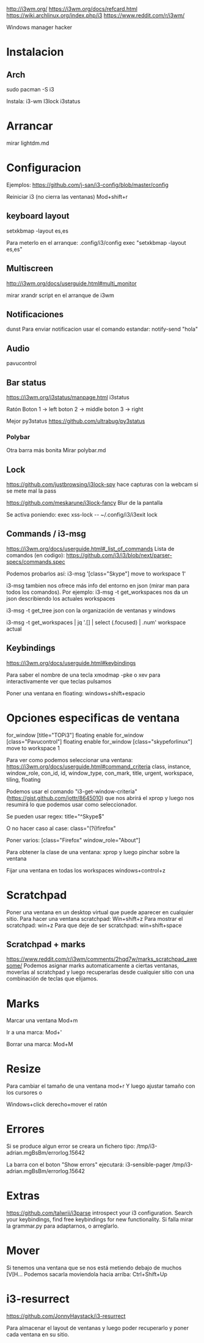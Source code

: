 http://i3wm.org/
https://i3wm.org/docs/refcard.html
https://wiki.archlinux.org/index.php/i3
https://www.reddit.com/r/i3wm/

Windows manager hacker

# Instalacion
## Arch
sudo pacman -S i3

Instala:
i3-wm
I3lock
i3status

# Arrancar

mirar lightdm.md


# Configuracion
Ejemplos:
https://github.com/j-san/i3-config/blob/master/config

Reiniciar i3 (no cierra las ventanas)
Mod+shift+r


## keyboard layout
setxkbmap -layout es,es

Para meterlo en el arranque:
.config/i3/config
exec "setxkbmap -layout es,es"


## Multiscreen
http://i3wm.org/docs/userguide.html#multi_monitor

mirar xrandr
script en el arranque de i3wm


## Notificaciones
dunst
Para enviar notificacion usar el comando estandar:
notify-send "hola"


## Audio
pavucontrol


## Bar status
https://i3wm.org/i3status/manpage.html
i3status

Ratón
Boton 1 -> left
boton 2 -> middle
boton 3 -> right

Mejor py3status
https://github.com/ultrabug/py3status



### Polybar
Otra barra más bonita
Mirar polybar.md



## Lock
https://github.com/justbrowsing/i3lock-spy
hace capturas con la webcam si se mete mal la pass

https://github.com/meskarune/i3lock-fancy
Blur de la pantalla

Se activa poniendo:
exec xss-lock -- ~/.config/i3/i3exit lock



## Commands / i3-msg
https://i3wm.org/docs/userguide.html#_list_of_commands
Lista de comandos (en codigo): https://github.com/i3/i3/blob/next/parser-specs/commands.spec

Podemos probarlos así:
i3-msg '[class="Skype"] move to workspace 1'

i3-msg tambien nos ofrece más info del entorno en json (mirar man para todos los comandos).
Por ejemplo:
i3-msg -t get_workspaces
  nos da un json describiendo los actuales workspaces


i3-msg -t get_tree
  json con la organización de ventanas y windows

i3-msg -t get_workspaces | jq '.[] | select (.focused) | .num'
  workspace actual



## Keybindings
https://i3wm.org/docs/userguide.html#keybindings

Para saber el nombre de una tecla
xmodmap -pke
o
xev
  para interactivamente ver que teclas pulsamos


Poner una ventana en floating:
windows+shift+espacio


# Opciones especificas de ventana
for_window [title="TOPi3"] floating enable
for_window [class="Pavucontrol"] floating enable
for_window [class="skypeforlinux"] move to workspace 1

Para ver como podemos seleccionar una ventana:
https://i3wm.org/docs/userguide.html#command_criteria
class, instance, window_role, con_id, id, window_type, con_mark, title, urgent, workspace, tiling, floating

Podemos usar el comando "i3-get-window-criteria" (https://gist.github.com/jottr/8645010) que nos abrirá el xprop y luego nos resumirá lo que podemos usar como seleccionador.

Se pueden usar regex:
title="^Skype$"

O no hacer caso al case:
class="(?i)firefox"

Poner varios:
[class="Firefox" window_role="About"]

Para obtener la clase de una ventana:
xprop y luego pinchar sobre la ventana

Fijar una ventana en todas los workspaces
windows+control+z



# Scratchpad
Poner una ventana en un desktop virtual que puede aparecer en cualquier sitio.
Para hacer una ventana scratchpad: Win+shift+z
Para mostrar el scratchpad: win+z
Para que deje de ser scratchpad: win+shift+space

## Scratchpad + marks
https://www.reddit.com/r/i3wm/comments/2hqd7w/marks_scratchpad_awesome/
Podemos asignar marks automaticamente a ciertas ventanas, moverlas al scratchpad y luego recuperarlas desde cualquier sitio con una combinación de teclas que elijamos.


# Marks
Marcar una ventana
Mod+m

Ir a una marca:
Mod+'

Borrar una marca:
Mod+M



# Resize
Para cambiar el tamaño de una ventana
mod+r
Y luego ajustar tamaño con los cursores
o

Windows+click derecho+mover el ratón


# Errores
Si se produce algun error se creara un fichero tipo: /tmp/i3-adrian.mgBsBm/errorlog.15642

La barra con el boton "Show errors" ejecutará:
i3-sensible-pager /tmp/i3-adrian.mgBsBm/errorlog.15642



# Extras
https://github.com/talwrii/i3parse
introspect your i3 configuration. Search your keybindings, find free keybindings for new functionality.
Si falla mirar la grammar.py para adaptarnos, o arreglarlo.



# Mover
Si tenemos una ventana que se nos está metiendo debajo de muchos [V[H...
Podemos sacarla moviendola hacia arriba: Ctrl+Shift+Up



# i3-resurrect
https://github.com/JonnyHaystack/i3-resurrect

Para almacenar el layout de ventanas y luego poder recuperarlo y poner cada ventana en su sitio.
